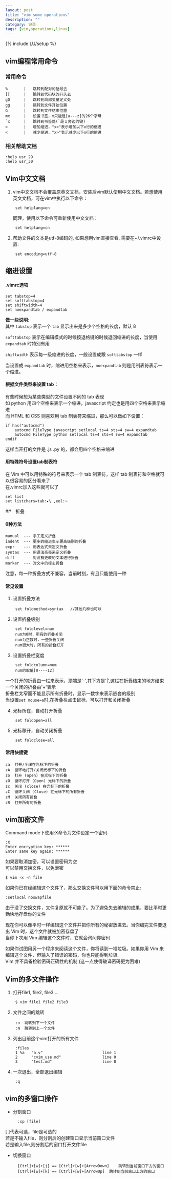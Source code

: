```yaml
---
layout: post
title: "vim some operations"
description: ""
category: 记录
tags: [vim,operations,linux]
---
```

{% include LU/setup %}

## vim编程常用命令  

### 常用命令

	%  		| 	跳转到配对的括号去
	[[ 		| 	跳转到代码块的开头去
	gD 		| 	跳转到局部变量定义处  
	gg 		| 	跳转到文件开始位置
	G  		| 	跳转到文件结束位置  
	mx 		| 	设置书签，x只能是[a---z]的26个字母
	`x 		| 	跳转到书签处(`是１旁边的键)
	>  		| 	增加缩进，"x>"表示增加以下x行的缩进
	<  		| 	减少缩进，"x>"表示减少以下x行的缩进

### 相关帮助文档 

	:help usr_29
	:help usr_30

## Vim中文文档 

1. vim中文文档不会覆盖原英文文档，安装后vim默认使用中文文档。若想使用英文文档，可在vim中执行以下命令：  

		set helplang=en

	同理，使用以下命令可重新使用中文文档：  

		set helplang=cn

2. 帮助文件的文本是utf-8编码的, 如果想用vim直接查看, 需要在~/.vimrc中设置:  

		set encoding=utf-8

## 缩进设置

#### .vimrc选项

	set tabstop=4
	set softtabstop=4
	set shiftwidth=4
	set noexpandtab / expandtab

**做一些说明**:  
其中 `tabstop` 表示一个 `tab` 显示出来是多少个空格的长度，默认 8  

`softtabstop` 表示在编辑模式的时候按退格键的时候退回缩进的长度，当使用 `expandtab` 时特别有用  

`shiftwidth` 表示每一级缩进的长度，一般设置成跟 `softtabstop` 一样  

当设置成 `expandtab` 时，缩进用空格来表示，`noexpandtab` 则是用制表符表示一个缩进。

#### 根据文件类型来设置 tab：

有些时候想为某些类型的文件设置不同的 tab 表现  
如 python 用四个空格来表示一个缩进，javascript 约定也是用四个空格来表示缩进  
而 HTML 和 CSS 则喜欢用 tab 制表符来缩进，那么可以做如下设置：  

	if has("autocmd")
	    autocmd FileType javascript setlocal ts=4 sts=4 sw=4 expandtab
		autocmd FileType python setlocal ts=4 sts=4 sw=4 expandtab
	endif

这样当开打的文件是 .js .py 的，都会用四个空格来缩进  

#### 用特殊符号设置tab制表符  

在 Vim 中可以用特殊的符号来表示一个 tab 制表符，这样 tab 制表符和空格就可以很容易的区分看来了  
在.vimrc加入这些就可以了  

	set list
	set listchars=tab:▸\ ,eol:¬

##　折叠

#### 6种方法

	manual	---	手工定义折叠  
	indent	---	更多的缩进表示更高级别的折叠
	expr	---	用表达式来定义折叠
	syntax	---	用语法高亮来定义折叠
	diff	---	对没有更改的文本进行折叠
	marker	---	对文中的标志折叠

注意，每一种折叠方式不兼容，当前时刻，有且只能使用一种  

#### 常见设置 

1. 设置折叠方法

		set foldmethod=syntax	//其他几种也可以

2. 设置折叠级别

		set foldlevel=num
		num为0时，所有的折叠关闭  
		num为正数时，一些折叠关闭
		num很大时，所有的折叠打开

3. 设置折叠栏宽度

		set foldcolumn=num
		num的取值[0----12]

一个打开的折叠由一栏来表示，顶端是'-',其下方是'|',这栏在折叠结束的地方结束  
一个关闭的折叠由'+'表示  
折叠栏太窄而不能显示所有折叠时，显示一数字来表示嵌套的级别  
当设置`set mouse=a`时,在折叠栏点击鼠标，可以打开和关闭折叠  

4. 光标所在，自动打开折叠  

		set foldopen=all  

5. 光标移开，自动关闭折叠  

		set foldclose=all

#### 常用快捷键

	za  打开/关闭在光标下的折叠
	zA  循环地打开/关闭光标下的折叠
	zo  打开 (open) 在光标下的折叠
	zO  循环打开 (Open) 光标下的折叠
	zc  关闭 (close) 在光标下的折叠
	zC  循环关闭 (Close) 在光标下的所有折叠
	zM  关闭所有折叠
	zR  打开所有的折叠


## vim加密文件
Command mode下使用:X命令为文件设定一个密码  

	:X
    Enter encryption key: ******
    Enter same key again: ******

如果要取消加密，可以设置密码为空  
可以禁用交换文件，以免泄密  

	$ vim -x -n file

如果你已在经编辑这个文件了，那么交换文件可以用下面的命令禁止:  

	:setlocal noswapfile

由于没了交换文件，文件复原就不可能了。为了避免失去编辑的成果，要比平时更勤快地存盘你的文件  

现在你可以像平时一样编辑这个文件并把你所有的秘密放进去。当你编完文件要退出 Vim 时，这个文件就被加密存盘了  
当你下次用 Vim 编辑这个文件时，它就会询问你密码  

如果你试图用另一个程序来阅读这个文件，你将读到一堆垃圾。如果你用 Vim 来编辑这个文件，但输入了错误的密码，你也只能得到垃圾.  
Vim 并不具备检验密码正确性的机制 (这一点使得破译密码更为困难)  


## Vim的多文件操作

1. 打开file1, file2, file3 ...  
		
		$ vim file1 file2 file3

2. 文件之间的跳转  

		:n	跳转到下一个文件
		:N	跳转到上一个文件

3. 列出目前这个vim打开的所有文件  

		:files
		1 %a   "a.v"                          line 1
		2      "cvim_use.md"                  line 0
		3      "test.md"                      line 0

4. 一次退出，全部退出编辑  

		:q

## vim的多窗口操作

* 分割窗口  
    		
		:sp [file]

[ ]代表可选，file是可选的  
若是不输入file，则分割后的创建窗口显示当前窗口文件  
若是输入file,则分割后的窗口打开文件file

* 切换窗口  

		[Ctrl]+[w]+[j] == [Ctrl]+[w]+[ArrowDown]	跳转到当前窗口下方的窗口
		[Ctrl]+[w]+[k] == [Ctrl]+[w]+[ArrowUp]	跳转到当前窗口上方的窗口

